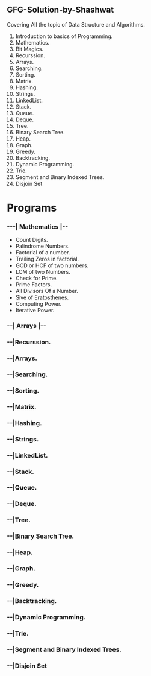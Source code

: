 ## GFG-Solution-by-Shashwat


Covering All the topic of Data Structure and Algorithms.

1. Introduction to basics of Programming.
2. Mathematics.
3. Bit Magics.
4. Recurssion.
5. Arrays.
6. Searching.
7. Sorting.
8. Matrix.
9. Hashing.
10. Strings.
11. LinkedList.
12. Stack.
13. Queue.
14. Deque.
15. Tree.
16. Binary Search Tree.
17. Heap.
18. Graph.
19. Greedy.
20. Backtracking.
21. Dynamic Programming.
22. Trie.
23. Segment and Binary Indexed Trees.
24. Disjoin Set



# Programs
 ### ---| Mathematics |--
 
 * Count Digits.
 * Palindrome Numbers.
 * Factorial of a number.
 * Trailing Zeros in factorial.
 * GCD or HCF of two numbers.
 * LCM of two Numbers.
 * Check for Prime.
 * Prime Factors.
 * All Divisors Of a Number.
 * Sive of Eratosthenes.
 * Computing Power.
 * Iterative Power.


### --| Arrays |--

### --|Recurssion.
### --|Arrays.
### --|Searching.
### --|Sorting.
### --|Matrix.
### --|Hashing.
### --|Strings.
### --|LinkedList.
### --|Stack.
### --|Queue.
### --|Deque.
### --|Tree.
### --|Binary Search Tree.
### --|Heap.
### --|Graph.
### --|Greedy.
### --|Backtracking.
### --|Dynamic Programming.
### --|Trie.
### --|Segment and Binary Indexed Trees.
### --|Disjoin Set


